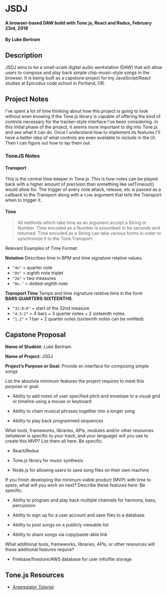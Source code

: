 # JSDJ

#### A browser-based DAW build with Tone.js, React and Redux, February 23rd, 2018

#### By **Luke Bertram**

## Description

JSDJ aims to be a small-scale digital audio workstation (DAW) that will allow users to compose and play back simple chip-music-style songs in the browser. It is being built as a capstone project for my JavaScript/React studies at Epicodus code school in Portland, OR.

## Project Notes

I've spent a lot of time thinking about how this project is going to look without even knowing if the Tone.js library is capable of offering the kind of controls necessary for the tracker-style interface I've been considering. In this initial phase of the project, it seems more important to dig into Tone.js and see what it can do. Once I understand how to implement its features I'll have a better idea of what controls are even available to include in the UI. Then I can figure out how to lay them out.

### ToneJS Notes

#### Transport
This is the central time-keeper in Tone.js. This is how notes can be played back with a higher amount of precision than something like setTimeout() would allow for. The trigger of every note attack, release, etc is passed as a callback to the Transport along with a `time` argument that tells the Transport when to trigger it.

#### Time

>All methods which take time as an argument accept a String or Number. Time encoded as a Number is assumbed to be seconds and returned. Time encoded as a String can take various forms in order to synchronize it to the Tone.Transport.

Relevant Examples of Time Format:

**Notation**
Describes time in BPM and time signature relative values.
* `"4n"` = quarter note
* `"8t"` = eighth note triplet
* `"2m"` = two measures
* `"8n."` = dotted-eighth note

**Transport Time** Tempo and time signature relative time in the form **BARS:QUARTERS:SIXTEENTHS**.
* `"32:0:0"` = start of the 32nd measure
* `"4:3:2"` = 4 bars + 3 quarter notes + 2 sixteenth notes.
* `"1:2"` = 1 bar + 2 quarter notes (sixteenth notes can be omitted)


## Capstone Proposal
**Name of Student:** Luke Bertram

**Name of Project:** JSDJ

**Project’s Purpose or Goal:** Provide an interface for composing simple songs

List the absolute minimum features the project requires to meet this purpose or goal:

* Ability to add notes of user specified pitch and envelope to a visual grid or timeline using a mouse or keyboard

* Ability to chain musical phrases together into a longer song

* Ability to play back programmed sequences

What tools, frameworks, libraries, APIs, modules and/or other resources (whatever is specific to your track, and your language) will you use to create this MVP? List them all here. Be specific.

* React/Redux

* Tone.js library for music synthesis

* Node.js for allowing users to save song files on their own machine

If you finish developing the minimum viable product (MVP) with time to spare, what will you work on next? Describe these features here: Be specific.

* Ability to program and play back multiple channels for harmony, bass, percussion

* Ability to sign up for a user account and save files to a database

* Ability to post songs on a publicly viewable list

* Ability to share songs via copy/paste-able link

What additional tools, frameworks, libraries, APIs, or other resources will these additional features require?

* Firebase/firestore/AWS database for user info/file storage

## Tone.js Resources

* [Arpeggiator Tutorial](https://github.com/Tonejs/Tone.js/wiki/Arpeggiator)
